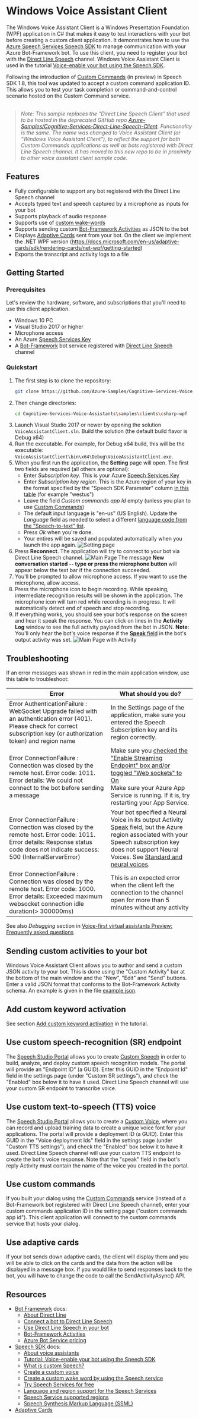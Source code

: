 # Windows Voice Assistant Client

The Windows Voice Assistant Client is a Windows Presentation Foundation (WPF) application in C# that makes it easy to test interactions with your bot before creating a custom client application. It demonstrates how to use the [Azure Speech Services Speech SDK](https://docs.microsoft.com/azure/cognitive-services/speech-service/speech-sdk) to manage communication with your Azure Bot-Framework bot. To use this client, you need to register your bot with the [Direct Line Speech](https://docs.microsoft.com/en-us/azure/bot-service/bot-service-channel-connect-directlinespeech?view=azure-bot-service-4.0) channel. Windows Voice Assistant Client is used in the tutorial [Voice-enable your bot using the Speech SDK](https://docs.microsoft.com/en-us/azure/cognitive-services/speech-service/tutorial-voice-enable-your-bot-speech-sdk).

Following the introduction of [Custom Commands](https://docs.microsoft.com/en-us/azure/cognitive-services/speech-service/custom-commands) (in preview) in Speech SDK 1.8, this tool was updated to accept a custom command application ID. This allows you to test your task completion or command-and-control scenario hosted on the Custom Command service.
<br></br>
> *Note: This sample replaces the "Direct Line Speech Client" that used to be hosted in the deprecated GitHub repo [Azure-Samples/Cognitive-Services-Direct-Line-Speech-Client](https://github.com/Azure-Samples/Cognitive-Services-Direct-Line-Speech-Client). Functionality is the same. The name was changed to Voice Assistant Client (or "Windows Voice Assistant Client"), to reflect the support for both Custom Commands applications as well as bots registered with Direct Line Speech channel. It has moved to this new repo to be in proximity to other voice assistant client sample code.*

## Features

* Fully configurable to support any bot registered with the Direct Line Speech channel
* Accepts typed text and speech captured by a microphone as inputs for your bot
* Supports playback of audio response
* Supports use of [custom wake-words](https://docs.microsoft.com/en-us/azure/cognitive-services/speech-service/speech-devices-sdk-create-kws)
* Supports sending custom [Bot-Framework Activities](https://github.com/Microsoft/botframework-sdk/blob/master/specs/botframework-activity/botframework-activity.md) as JSON to the bot
* Displays [Adaptive Cards](https://adaptivecards.io/) sent from your bot. On the client we implement the .NET WPF version (https://docs.microsoft.com/en-us/adaptive-cards/sdk/rendering-cards/net-wpf/getting-started)
* Exports the transcript and activity logs to a file

## Getting Started

### Prerequisites

Let's review the hardware, software, and subscriptions that you'll need to use this client application.

- Windows 10 PC
- Visual Studio 2017 or higher
- Microphone access
- An Azure [Speech Services Key](https://docs.microsoft.com/en-us/azure/cognitive-services/speech-service/get-started)
- A [Bot-Framework](https://dev.botframework.com/) bot service registered with [Direct Line Speech](https://docs.microsoft.com/en-us/azure/bot-service/bot-service-channel-connect-directlinespeech?view=azure-bot-service-4.0) channel

### Quickstart

1. The first step is to clone the repository:
   ```bash
   git clone https://github.com/Azure-Samples/Cognitive-Services-Voice-Assistants.git
   ```
2. Then change directories:
   ```bash
   cd Cognitive-Services-Voice-Assistants\samples\clients\csharp-wpf
   ```
3. Launch Visual Studio 2017 or newer by opening the solution `VoiceAssistantClient.sln`. Build the solution (the default build flavor is Debug x64)
4. Run the executable. For example, for Debug x64 build, this will be the executable: `VoiceAssistantClient\bin\x64\Debug\VoiceAssistantClient.exe`.
5. When you first run the application, the **Setting** page will open. The first two fields are required (all others are optional):
    - Enter _Subscription key_. This is your Azure [Speech Services Key](https://docs.microsoft.com/en-us/azure/cognitive-services/speech-service/get-started)
    - Enter _Subscription key region_. This is the Azure region of your key in the format specified by the "Speech SDK Parameter" column [in this table](https://docs.microsoft.com/en-us/azure/cognitive-services/speech-service/regions#speech-to-text-text-to-speech-and-translation) (for example "westus")
    - Leave the field _Custom commands app Id_ empty (unless you plan to use [Custom Commands](#use-custom-commands))
    - The default input language is "en-us" (US English). Update the _Language_ field as needed to select a different [language code from the "Speech-to-text" list](https://docs.microsoft.com/en-us/azure/cognitive-services/speech-service/language-support).
    - Press _Ok_ when you're done.
    - Your entires will be saved and populated automatically when you launch the app again.
![Setting page](docs/media/SettingsPage.png)  
6. Press **Reconnect**. The application will try to connect to your bot via Direct Line Speech channel.
![Main Page](docs/media/MainPage.png)
The message **New conversation started -- type or press the microphone button** will appear below the text bar if the connection succeeded.
7. You'll be prompted to allow microphone access. If you want to use the microphone, allow access.
8. Press the microphone icon to begin recording. While speaking, intermediate recognition results will be shown in the application. The microphone icon will turn red while recording is in progress. It will automatically detect end of speech and stop recording.
9. If everything works, you should see your bot's response on the screen and hear it speak the response. You can click on lines in the **Activity Log** window to see the full activity payload from the bot in JSON.
    **Note**: You'll only hear the bot's voice response if the [**Speak** field](https://github.com/Microsoft/botframework-sdk/blob/master/specs/botframework-activity/botframework-activity.md#speak) in the bot's output activity was set.
![Main Page with Activity](docs/media/MainPageWithActivity.png)

## Troubleshooting

If an error messages was shown in red in the main application window, use this table to troubleshoot:

| Error | What should you do? |
|-------|----------------------|
|Error AuthenticationFailure : WebSocket Upgrade failed with an authentication error (401). Please check for correct subscription key (or authorization token) and region name| In the Settings page of the application, make sure you entered the Speech Subscription key and its region correctly.|
|Error ConnectionFailure : Connection was closed by the remote host. Error code: 1011. Error details: We could not connect to the bot before sending a message | Make sure you [checked the "Enable Streaming Endpoint" box and/or toggled "Web sockets" to On](https://docs.microsoft.com/en-us/azure/bot-service/bot-service-channel-connect-directlinespeech?view=azure-bot-service-4.0#enable-the-bot-framework-protocol-streaming-extensions)<br>Make sure your Azure App Service is running. If it is, try restarting your App Service.|
|Error ConnectionFailure : Connection was closed by the remote host. Error code: 1011. Error details: Response status code does not indicate success: 500 (InternalServerError)| Your bot specified a Neural Voice in its output Activity [Speak](https://github.com/microsoft/botframework-sdk/blob/master/specs/botframework-activity/botframework-activity.md#speak) field, but the Azure region associated with your Speech subscription key does not support Neural Voices. See [Standard and neural voices](https://docs.microsoft.com/en-us/azure/cognitive-services/speech-service/regions#standard-and-neural-voices).|
|Error ConnectionFailure : Connection was closed by the remote host. Error code: 1000. Error details: Exceeded maximum websocket connection idle duration(> 300000ms)| This is an expected error when the client left the connection to the channel open for more than 5 minutes without any activity |

See also _Debugging_ section in [Voice-first virtual assistants Preview: Frequently asked questions](https://docs.microsoft.com/en-us/azure/cognitive-services/speech-service/faq-voice-first-virtual-assistants#debugging)

## Sending custom activities to your bot

Windows Voice Assistant Client allows you to author and send a custom JSON activity to your bot. This is done using the "Custom Activity" bar at the bottom of the main window and the "New", "Edit" and "Send" buttons. Enter a valid JSON format that conforms to the Bot-Framework Activity schema. An example is given in the file [example.json](docs/json/example.json).

## Add custom keyword activation

See section [Add custom keyword activation](https://docs.microsoft.com/en-us/azure/cognitive-services/speech-service/tutorial-voice-enable-your-bot-speech-sdk#add-custom-keyword-activation) in the tutorial.

## Use custom speech-recognition (SR) endpoint

The [Speech Studio Portal](https://speech.microsoft.com/portal/) allows you to create [Custom Speech](https://docs.microsoft.com/en-us/azure/cognitive-services/speech-service/how-to-custom-speech) in order to build, analyze, and deploy custom speech recognition models. The portal will provide an "Endpoint ID" (a GUID). Enter this GUID in the "Endpoint Id" field in the settings page (under "Custom SR settings"), and check the "Enabled" box below it to have it used. Direct Line Speech channel will use your custom SR endpoint to transcribe voice.

## Use custom text-to-speech (TTS) voice

The [Speech Studio Portal](https://speech.microsoft.com/portal/) allows you to create a [Custom Voice](https://docs.microsoft.com/en-us/azure/cognitive-services/speech-service/how-to-custom-voice-create-voice), where you can record and upload training data to create a unique voice font for your applications. The portal will provide a deployment ID (a GUID). Enter this GUID in the "Voice deployment Ids" field in the settings page (under "Custom TTS settings"), and check the "Enabled" box below it to have it used. Direct Line Speech channel will use your custom TTS endpoint to create the bot's voice response. Note that the "speak" field in the bot's reply Activity must contain the name of the voice you created in the portal.

## Use custom commands

If you built your dialog using the [Custom Commands](https://docs.microsoft.com/en-us/azure/cognitive-services/speech-service/custom-commands) service (instead of a Bot-Framework bot registered with Direct Line Speech channel), enter your custom commands application ID in the setting page ("custom commands app id"). This client application will connect to the custom commands service that hosts your dialog.

## Use adaptive cards

If your bot sends down adaptive cards, the client will display them and you will be able to click on the cards and the data from the action will be displayed in a message box. If you would like to send responses back to the bot, you will have to change the code to call the SendActivityAsync() API.

## Resources
- [Bot Framework](https://dev.botframework.com/) docs:
  - [About Direct Line](https://docs.microsoft.com/en-us/azure/bot-service/bot-service-channel-directline?view=azure-bot-service-4.0)
  - [Connect a bot to Direct Line Speech](https://docs.microsoft.com/en-us/azure/bot-service/bot-service-channel-connect-directlinespeech?view=azure-bot-service-4.0)
  - [Use Direct Line Speech in your bot](https://docs.microsoft.com/en-us/azure/bot-service/directline-speech-bot?view=azure-bot-service-4.0)
  - [Bot-Framework Activities](https://github.com/Microsoft/botframework-sdk/blob/master/specs/botframework-activity/botframework-activity.md)
  - [Azure Bot Service pricing](https://azure.microsoft.com/en-gb/pricing/details/bot-service/)
- [Speech SDK](https://docs.microsoft.com/en-us/azure/cognitive-services/speech-service/speech-sdk) docs:
  - [About voice assistants](https://docs.microsoft.com/en-us/azure/cognitive-services/Speech-Service/voice-assistants)
  - [Tutorial: Voice-enable your bot using the Speech SDK](https://docs.microsoft.com/en-us/azure/cognitive-services/speech-service/tutorial-voice-enable-your-bot-speech-sdk)
  - [What is custom Speech?](https://docs.microsoft.com/en-us/azure/cognitive-services/speech-service/how-to-custom-speech)
  - [Create a custom voice](https://docs.microsoft.com/en-us/azure/cognitive-services/speech-service/how-to-custom-voice-create-voice)
  - [Create a custom wake word by using the Speech service](https://docs.microsoft.com/en-us/azure/cognitive-services/speech-service/speech-devices-sdk-create-kws)
  - [Try Speech Services for free](https://docs.microsoft.com/en-us/azure/cognitive-services/speech-service/get-started)
  - [Language and region support for the Speech Services](https://docs.microsoft.com/en-us/azure/cognitive-services/speech-service/language-support)
  - [Speech Service supported regions](https://docs.microsoft.com/en-us/azure/cognitive-services/speech-service/regions)
  - [Speech Synthesis Markup Language (SSML)](https://docs.microsoft.com/en-us/azure/cognitive-services/speech-service/speech-synthesis-markup)
- [Adaptive Cards](https://adaptivecards.io/)
